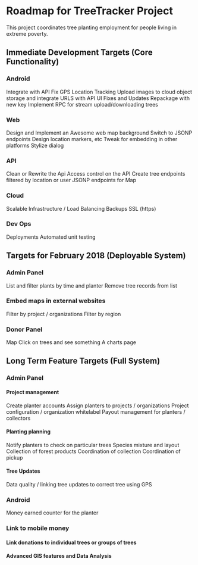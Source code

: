# Roadmap for TreeTracker Project

This project coordinates tree planting employment for people living in extreme poverty.

## Immediate Development Targets (Core Functionality)

### Android
Integrate with API
Fix GPS Location Tracking
Upload images to cloud object storage and integrate URLS with API
UI Fixes and Updates
Repackage with new key
Implement RPC for stream upload/downloading trees

### Web
Design and Implement an Awesome web map background
Switch to JSONP endpoints
Design location markers, etc
Tweak for embedding in other platforms
Stylize dialog

### API
Clean or Rewrite the Api
Access control on the API
Create tree endpoints filtered by location or user
JSONP endpoints for Map

### Cloud
Scalable Infrastructure / Load Balancing
Backups
SSL (https)

### Dev Ops
Deployments
Automated unit testing

## Targets for February 2018 (Deployable System)

### Admin Panel
List and filter plants by time and planter
Remove tree records from list

### Embed maps in external websites
Filter by project / organizations
Filter by region

### Donor Panel 
Map
Click on trees and see something
A charts page


## Long Term Feature Targets  (Full System)

### Admin Panel
#### Project management
Create planter accounts
Assign planters to projects / organizations
Project configuration / organization whitelabel
Payout management for planters / collectors
#### Planting planning
Notify planters to check on particular trees
Species mixture and layout
Collection of forest products
Coordination of collection
Coordination of pickup

#### Tree Updates
Data quality / linking tree updates to correct tree using GPS

### Android
Money earned counter for the planter

### Link to mobile money

#### Link donations to individual trees or groups of trees

#### Advanced GIS features and Data Analysis

